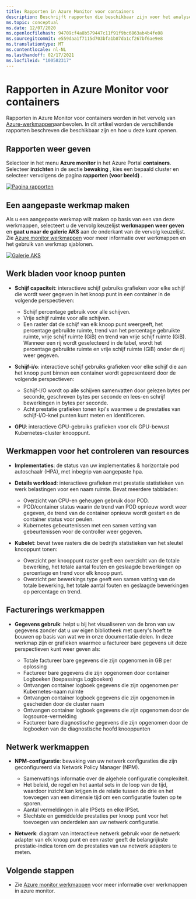 ```yaml
---
title: Rapporten in Azure Monitor voor containers
description: Beschrijft rapporten die beschikbaar zijn voor het analyseren van gegevens die zijn verzameld door Azure Monitor voor containers.
ms.topic: conceptual
ms.date: 12/07/2020
ms.openlocfilehash: 94709cf4a8b579447c11f91f9bc6863ab4b4fe08
ms.sourcegitcommit: e559daa1f7115d703bfa1b87da1cf267bf6ae9e8
ms.translationtype: MT
ms.contentlocale: nl-NL
ms.lasthandoff: 02/17/2021
ms.locfileid: "100582317"
---
```

# <a name="reports-in-azure-monitor-for-containers"></a>Rapporten in Azure Monitor voor containers
Rapporten in Azure Monitor voor containers worden in het vervolg van [Azure-werkmappen](../visualize/workbooks-overview.md)aanbevolen. In dit artikel worden de verschillende rapporten beschreven die beschikbaar zijn en hoe u deze kunt openen.

## <a name="viewing-reports"></a>Rapporten weer geven
Selecteer in het menu **Azure monitor** in het Azure Portal **containers**. Selecteer **inzichten** in de sectie **bewaking** , kies een bepaald cluster en selecteer vervolgens de pagina **rapporten (voor beeld)** . 

[![Pagina rapporten](media/container-insights-reports/reports-page.png)](media/container-insights-reports/reports-page.png#lightbox)

## <a name="create-a-custom-workbook"></a>Een aangepaste werkmap maken
Als u een aangepaste werkmap wilt maken op basis van een van deze werkmappen, selecteert u de vervolg keuzelijst **werkmappen weer geven** en **gaat u naar de galerie AKS** aan de onderkant van de vervolg keuzelijst. Zie [Azure monitor werkmappen](../visualize/workbooks-overview.md) voor meer informatie over werkmappen en het gebruik van werkmap sjablonen.

[![Galerie AKS](media/container-insights-reports/aks-gallery.png)](media/container-insights-reports/aks-gallery.png#lightbox)

## <a name="node-workbooks"></a>Werk bladen voor knoop punten

- **Schijf capaciteit**: interactieve schijf gebruiks grafieken voor elke schijf die wordt weer gegeven in het knoop punt in een container in de volgende perspectieven:

    - Schijf percentage gebruik voor alle schijven.
    - Vrije schijf ruimte voor alle schijven.
    - Een raster dat de schijf van elk knoop punt weergeeft, het percentage gebruikte ruimte, trend van het percentage gebruikte ruimte, vrije schijf ruimte (GiB) en trend van vrije schijf ruimte (GiB). Wanneer een rij wordt geselecteerd in de tabel, wordt het percentage gebruikte ruimte en vrije schijf ruimte (GiB) onder de rij weer gegeven.

- **Schijf-i/o**: interactieve schijf gebruiks grafieken voor elke schijf die aan het knoop punt binnen een container wordt gepresenteerd door de volgende perspectieven:

    - Schijf-I/O wordt op alle schijven samenvatten door gelezen bytes per seconde, geschreven bytes per seconde en lees-en schrijf bewerkingen in bytes per seconde.
    - Acht prestatie grafieken tonen kpi's waarmee u de prestaties van schijf-I/O-knel punten kunt meten en identificeren.

- **GPU**: interactieve GPU-gebruiks grafieken voor elk GPU-bewust Kubernetes-cluster knooppunt.

## <a name="resource-monitoring-workbooks"></a>Werkmappen voor het controleren van resources

- **Implementaties**: de status van uw implementaties & horizontale pod autoschaalr (HPA), met inbegrip van aangepaste hpa. 
  
- **Details workload**: interactieve grafieken met prestatie statistieken van werk belastingen voor een naam ruimte. Bevat meerdere tabbladen:

  - Overzicht van CPU-en geheugen gebruik door POD.
  - POD/container status waarin de trend van POD opnieuw wordt weer gegeven, de trend van de container opnieuw wordt gestart en de container status voor peulen.
  - Kubernetes gebeurtenissen met een samen vatting van gebeurtenissen voor de controller weer gegeven.

- **Kubelet**: bevat twee rasters die de bedrijfs statistieken van het sleutel knooppunt tonen:

    - Overzicht per knooppunt raster geeft een overzicht van de totale bewerking, het totale aantal fouten en geslaagde bewerkingen op percentage en trend voor elk knoop punt.
    - Overzicht per bewerkings type geeft een samen vatting van de totale bewerking, het totale aantal fouten en geslaagde bewerkingen op percentage en trend.
## <a name="billing-workbooks"></a>Facturerings werkmappen

- **Gegevens gebruik**: helpt u bij het visualiseren van de bron van uw gegevens zonder dat u uw eigen bibliotheek met query's hoeft te bouwen op basis van wat we in onze documentatie delen. In deze werkmap zijn er grafieken waarmee u factureer bare gegevens uit deze perspectieven kunt weer geven als:

  - Totale factureer bare gegevens die zijn opgenomen in GB per oplossing
  - Factureer bare gegevens die zijn opgenomen door container Logboeken (toepassings Logboeken)
  - Ontvangen container logboek gegevens die zijn opgenomen per Kubernetes-naam ruimte
  - Ontvangen container logboek gegevens die zijn opgenomen in gescheiden door de cluster naam
  - Ontvangen container logboek gegevens die zijn opgenomen door de logsource-vermelding
  - Factureer bare diagnostische gegevens die zijn opgenomen door de logboeken van de diagnostische hoofd knooppunten

## <a name="networking-workbooks"></a>Netwerk werkmappen

- **NPM-configuratie**: bewaking van uw netwerk configuraties die zijn geconfigureerd via Network Policy Manager (NPM).

  - Samenvattings informatie over de algehele configuratie complexiteit.
  - Het beleid, de regel en het aantal sets in de loop van de tijd, waardoor inzicht kan krijgen in de relatie tussen de drie en het toevoegen van een dimensie tijd om een configuratie fouten op te sporen.
  - Aantal vermeldingen in alle IPSets en elke IPSet.
  - Slechtste en gemiddelde prestaties per knoop punt voor het toevoegen van onderdelen aan uw netwerk configuratie.

- **Netwerk**: diagram van interactieve netwerk gebruik voor de netwerk adapter van elk knoop punt en een raster geeft de belangrijkste prestatie-indica toren om de prestaties van uw netwerk adapters te meten.



## <a name="next-steps"></a>Volgende stappen

- Zie [Azure monitor werkmappen](../visualize/workbooks-overview.md) voor meer informatie over werkmappen in azure monitor.
